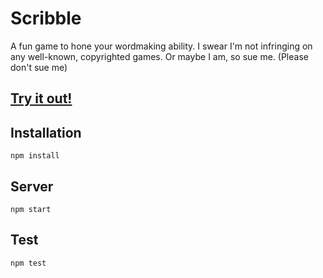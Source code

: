 # Scribble

A fun game to hone your wordmaking ability. I swear I'm not infringing on any well-known, copyrighted games. Or maybe I am, so sue me. (Please don't sue me)

## [Try it out!](http://jonoliver.codes/scribble/)

## Installation
```
npm install
```

## Server
```
npm start
```

## Test
```
npm test
```